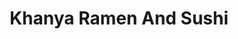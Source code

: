 ---
layout: place
title: "Khanya Ramen And Sushi"
permalink: /california/chula-vista/khanya-ramen-and-sushi.html
stateAbbr: CA
stateName: California
cityName: Chula Vista
seo:
  name: "Khanya Ramen And Sushi"
  type: Restaurant
  links: http://khanyaramen.com/
description: "Khanya Ramen And Sushi serves delicious sushi in Chula Vista, California. Try fresh Japanese dishes for a great dining experience. "
place_id: ChIJQdz5RBFF2YARFvTXM2j21Lg
photos:
  - name: >-
      places/ChIJQdz5RBFF2YARFvTXM2j21Lg/photos/AeeoHcINxUyrCUWbqi-n8ps5bIL8DxP1aYpB8pSU-3yUEmHL_IRXBXjZsLcUYDsCB4DL_OK7Ynl-PjK4VeCFD4TCyDI_UNSlm3tK7uS1RnX0F9kuzeyIkAfWNx5FpRhWR_NABUMU4FNAoxY1Gh7PlQ4hSUDMm1SwUNASyLEKTNzDNi5486Vp8oCOjoS6i_bw8BqXiUYIs8EI0wSJvcPrANlqTm0hpUacamj8exfomN7vQhwbykuLr7cMcxfKGdLBLWfucB90Xk4CsmiNUTbrrdsDjZq8F31U8HDdoQPsYdPsLzSTDg
    widthPx: 1024
    heightPx: 683
    authorAttributions:
      - displayName: Khanya Ramen And Sushi
        uri: https://maps.google.com/maps/contrib/116825006000568444961
        photoUri: >-
          https://lh3.googleusercontent.com/a-/ALV-UjUMHevgWD7ZzheoGjeKlpzuzz2cZs1r2WXNmxcOP5hFYJUoHNJW=s100-p-k-no-mo
    flagContentUri: >-
      https://www.google.com/local/imagery/report/?cb_client=maps_api_places.places_api&image_key=!1e10!2sAF1QipPi2oApCVlPgvjAzDpzfzf3hVzR_4WU8Xiw3uSg&hl=en-US
    googleMapsUri: >-
      https://www.google.com/maps/place//data=!3m4!1e2!3m2!1sAF1QipPi2oApCVlPgvjAzDpzfzf3hVzR_4WU8Xiw3uSg!2e10!4m2!3m1!1s0x80d9451144f9dc41:0xb8d4f66833d7f416
  - name: >-
      places/ChIJQdz5RBFF2YARFvTXM2j21Lg/photos/AeeoHcKBApHgAxEAgNfJ2NMAN2i4X_dGwB_k9fgMYuXMpFa7hmrtwUL2kaN-mG1YvY50YmTyT4zvkSGAu0x62cTKvJ3zjdrpxxOpc3HGM_0_F60tUmKU52ApuVnN1GJMvJTJ2yIYz_7fKlACy22lhRbk9jCwx8vCo002UP9X4MRizvtT9iQKmu7qxdDoY8J2wUwLGmBUpQib3q6LbWn8LuHgwOfbNrgAEejojkljzQ6s5P_VKqzimeG94u77SYt6piExw0JcA0QGiR5ORt8vD95lwpQABBL7auLj3FGegAaxJrubrw
    widthPx: 2048
    heightPx: 1365
    authorAttributions:
      - displayName: Khanya Ramen And Sushi
        uri: https://maps.google.com/maps/contrib/116825006000568444961
        photoUri: >-
          https://lh3.googleusercontent.com/a-/ALV-UjUMHevgWD7ZzheoGjeKlpzuzz2cZs1r2WXNmxcOP5hFYJUoHNJW=s100-p-k-no-mo
    flagContentUri: >-
      https://www.google.com/local/imagery/report/?cb_client=maps_api_places.places_api&image_key=!1e10!2sAF1QipO3jnvaqpNMmYbPgDHeUoZUY3FG_L2qvMsqZnWM&hl=en-US
    googleMapsUri: >-
      https://www.google.com/maps/place//data=!3m4!1e2!3m2!1sAF1QipO3jnvaqpNMmYbPgDHeUoZUY3FG_L2qvMsqZnWM!2e10!4m2!3m1!1s0x80d9451144f9dc41:0xb8d4f66833d7f416
  - name: >-
      places/ChIJQdz5RBFF2YARFvTXM2j21Lg/photos/AeeoHcIKGLXy1JI0zYxZ2VYduKtH_zyJcAe7D2KdzQ-0Ni8Hr61S86zj5ONl5mmWxf4Wlnnz4d-vih9j5ySf0SzuCPiqE8CIgGP2bo7A0VVjJzOsBVVWypG-GwLIteElbUHPUe3HldNZ2xJ3rCaw4s3xt2ZGlT7npfQZztYqnLWLHTXARAcuJFTxMz9gV3im6s0OZDeN8VnmroUo7NNv85E31-ogTeqpIh2WLD9F71G30rz8QW7iEP0Yzvrhir17Af4Y6EiRScq7bIsNOwvCWqv4PEFD2ECFj7HrCShjhOZikEb8x4lJ9bACG7AC1wr0C2mqufJFFsvodFVEBskfcEShcgQw7p5j5wuYt9TADFEsIt40mDpGmlcsGZ07TdOEMu_HuQWrob9CKYCjqSasJr2OdKT232Gop_rGLIYjHexre_ENNA
    widthPx: 2560
    heightPx: 1920
    authorAttributions:
      - displayName: Jamie Manalili
        uri: https://maps.google.com/maps/contrib/109954561020480250912
        photoUri: >-
          https://lh3.googleusercontent.com/a-/ALV-UjXy1SW13jXZMj4QuWFoXaGN7fxw3fCOtrpxfypjx2RP_yTy-jEoHw=s100-p-k-no-mo
    flagContentUri: >-
      https://www.google.com/local/imagery/report/?cb_client=maps_api_places.places_api&image_key=!1e10!2sCIHM0ogKEICAgMDQl5PRcA&hl=en-US
    googleMapsUri: >-
      https://www.google.com/maps/place//data=!3m4!1e2!3m2!1sCIHM0ogKEICAgMDQl5PRcA!2e10!4m2!3m1!1s0x80d9451144f9dc41:0xb8d4f66833d7f416
  - name: >-
      places/ChIJQdz5RBFF2YARFvTXM2j21Lg/photos/AeeoHcIm0Oz4oKWsFF8b8c2G4YKOr_Ft2Tc0UJPQPf21NNpl5ONQTZU58DlwyEvMtf2CCFDSTnFhcjj2WwyYHNqXBUYQxwRAS7TvbWdf6GC2vOtgbGcZ6eFlYeY6I67lQkpzcG_Xd1_7feoskgM4Ct_w9lnPKZ61rvsJOeFc88oUoerOwaWzW5BUoDwcLJYuW9BZKevx-OFvQ-5ekhXJkgHFwd4dkjmFEgF7K9Zh2V8FvEK6rHl02iC10p71ynrs0MUZw2lg7oBe-7lUQ7iGVOVEGDWTNQ2eiK9uyx2ep8hryaeNXQ
    widthPx: 2048
    heightPx: 1365
    authorAttributions:
      - displayName: Khanya Ramen And Sushi
        uri: https://maps.google.com/maps/contrib/116825006000568444961
        photoUri: >-
          https://lh3.googleusercontent.com/a-/ALV-UjUMHevgWD7ZzheoGjeKlpzuzz2cZs1r2WXNmxcOP5hFYJUoHNJW=s100-p-k-no-mo
    flagContentUri: >-
      https://www.google.com/local/imagery/report/?cb_client=maps_api_places.places_api&image_key=!1e10!2sAF1QipPXQp_xG_ZflxSknZ3i4mMa6TRplj_L06lCWDOU&hl=en-US
    googleMapsUri: >-
      https://www.google.com/maps/place//data=!3m4!1e2!3m2!1sAF1QipPXQp_xG_ZflxSknZ3i4mMa6TRplj_L06lCWDOU!2e10!4m2!3m1!1s0x80d9451144f9dc41:0xb8d4f66833d7f416
  - name: >-
      places/ChIJQdz5RBFF2YARFvTXM2j21Lg/photos/AeeoHcKgDVHZwWLBtHOu-qwy_fWer_VYbvJuvMlnCdVyOYCnsuNUbfPFxe6yirZmMcmCiaeIMMwxj7Hud2pgmubUiBG1Pl6JphNNqkE3jEHBU0BowmGhDNhcLIRNLvdj4ycvEAqIQ9X1J2uNOFyUjZUeS0gQstalxzNaHbu1iFaBR1lgVWh9RMSED1UEQ-ld2olz26u_NiBosmv6o4GsPG4nrZPIbYtrIq9SsqTLvz02L1ippf15feJj4Ev0NIrAxYKbay1F1QWvw-jvDmnmcfGjm6W2TdKXGugb_LaByNFFpTVHRExo4dNyOhzNjg_x7Aw2Zy-Vxn5wY8D3kVhDKqJmOTXQSGJlmZTj28_NXys_cSKyI1LfgIuIsn3Z4T8B3tZGlBvTb1UF2oow9ocgvt3Hy97X2fINQTLOmNCnIpFfRmkKaso
    widthPx: 3546
    heightPx: 1819
    authorAttributions:
      - displayName: Roxanne Benavidez
        uri: https://maps.google.com/maps/contrib/107395371577070226756
        photoUri: >-
          https://lh3.googleusercontent.com/a-/ALV-UjVW3mC9oQUS3CR5__W_-9snPggJyQBXx70ONYV4jZp0vxoyRDLt9Q=s100-p-k-no-mo
    flagContentUri: >-
      https://www.google.com/local/imagery/report/?cb_client=maps_api_places.places_api&image_key=!1e10!2sCIHM0ogKEICAgICzzr623QE&hl=en-US
    googleMapsUri: >-
      https://www.google.com/maps/place//data=!3m4!1e2!3m2!1sCIHM0ogKEICAgICzzr623QE!2e10!4m2!3m1!1s0x80d9451144f9dc41:0xb8d4f66833d7f416
  - name: >-
      places/ChIJQdz5RBFF2YARFvTXM2j21Lg/photos/AeeoHcI-GcaWeRTRzK9K9NU_H8YL55x4T2DhNbgd0xa51KdQFXTD6kWCJxf1pX0GvZnliM3XQKrgQ25okgXFA1_RXIbKVUltIUx_XLswDmwjEbdyFm0CkbwWynlseUcDZkFrZry6waAg4aEKUprIz7iN0AudekxP5aZIvE_odCpv0P_4-JkuP-RXYu4xCelt82gHNmXhnqNJracTgNnvJTLHQttEmMHRdp2wUU5SR2jO4lyjN-Pnpec6uF80xyGhh289z8B2hrwp83cy59tda8SQgMMlHTSgnmre6cxYc9HjLHQr94nY3Ait6AmTEnorUBLE8acy3OTkKSDM9OYRlCa17Y76iTgv41S1oqGvObGxcvsK4uDQ0kgzl1TnRRZkC2Jpyp-QJRPiGxDZJGso9nuQheyYd-c3ymPbI8RBjEiFd-VwXyk
    widthPx: 4800
    heightPx: 2700
    authorAttributions:
      - displayName: Zulu Juliet
        uri: https://maps.google.com/maps/contrib/114553694211353786268
        photoUri: >-
          https://lh3.googleusercontent.com/a-/ALV-UjXiT7QJW3MQduOoZU42eJX_PGwhbYBLNSkexicNz0-jap9VGAmS=s100-p-k-no-mo
    flagContentUri: >-
      https://www.google.com/local/imagery/report/?cb_client=maps_api_places.places_api&image_key=!1e10!2sCIHM0ogKEICAgICM5rOAogE&hl=en-US
    googleMapsUri: >-
      https://www.google.com/maps/place//data=!3m4!1e2!3m2!1sCIHM0ogKEICAgICM5rOAogE!2e10!4m2!3m1!1s0x80d9451144f9dc41:0xb8d4f66833d7f416
  - name: >-
      places/ChIJQdz5RBFF2YARFvTXM2j21Lg/photos/AeeoHcKCk9ewiMBDsM0Mc8Qq9mqcfSbdy_mxbavZHMBy_LRt55xtLYEy_c4bQBMUsQfjOfm7Wd3AsCZ6LlLoR3IE9SCxgTrMbqE96lst_JzNuG0XT3TM0SOHurXGNOlbIy8exbuZ_sJq3vrT37ibA4X7TrAVceblT7FmVGru4uXW6rou-4wrt3EEXUstUzwMDW5HygiEu6jsCNnxzNU3HBPNC2--D_c6r7qWQzMsjwQhEkO8y-SkGumhDv3Tp-JDWdh6P7rBAdhyhLY0yzax9H5eOQJP5JpUzC1N0zGWo-0nr6IRhg
    widthPx: 600
    heightPx: 771
    authorAttributions:
      - displayName: Khanya Ramen And Sushi
        uri: https://maps.google.com/maps/contrib/116825006000568444961
        photoUri: >-
          https://lh3.googleusercontent.com/a-/ALV-UjUMHevgWD7ZzheoGjeKlpzuzz2cZs1r2WXNmxcOP5hFYJUoHNJW=s100-p-k-no-mo
    flagContentUri: >-
      https://www.google.com/local/imagery/report/?cb_client=maps_api_places.places_api&image_key=!1e10!2sAF1QipMQptG6xRuuq_hbECXrlCd-A4_gvToCSxCbpaFU&hl=en-US
    googleMapsUri: >-
      https://www.google.com/maps/place//data=!3m4!1e2!3m2!1sAF1QipMQptG6xRuuq_hbECXrlCd-A4_gvToCSxCbpaFU!2e10!4m2!3m1!1s0x80d9451144f9dc41:0xb8d4f66833d7f416
  - name: >-
      places/ChIJQdz5RBFF2YARFvTXM2j21Lg/photos/AeeoHcJZVK40z7X42AhuNLdfn7d0D0ivtRExOteVzucnGVz__CO4fLrtkNjxJEk6mKJymys5C3j1lmdfq7KSsCwpYSddx99OyLTZ5nQkNo8AdwFIOf3lIKHra-7B_02tBkGaL5xuACH5uS5R0PYxT2VL0AhU2GA2ED8a1OXviabB5fKtOqX54wxCT9VHpkaIpj3Fuk8jpYvdt0NZCwqy-eH0iH2mFSq_KI49NXaVc-9aqnm4GNe7B6ntHxjqRLWI1AqG_DoUnq4mBv-fqNMMDKeyYQikvLh9lSxbOfEfh-Kcw9oxUDcZAt5fXJqs9deD7ENTuKJEr4oBXi8qofSMgs2zloUCnkVtyglYfxRqp2lzLxWYPuW7MPfUwKf9jXVy9uFnpr-YM5860L2JrXWsBjAFfKz2Wx0wrfn0uPbMjLerXR6wlfY
    widthPx: 3600
    heightPx: 4800
    authorAttributions:
      - displayName: Ofelia ramos Torres
        uri: https://maps.google.com/maps/contrib/113191308411569988514
        photoUri: >-
          https://lh3.googleusercontent.com/a/ACg8ocL7gIuh2xE2i_SS19nU-FKhQ2AaHmojTw5lHWmxfY3OTtVaSw=s100-p-k-no-mo
    flagContentUri: >-
      https://www.google.com/local/imagery/report/?cb_client=maps_api_places.places_api&image_key=!1e10!2sCIHM0ogKEICAgMDA7cfZlQE&hl=en-US
    googleMapsUri: >-
      https://www.google.com/maps/place//data=!3m4!1e2!3m2!1sCIHM0ogKEICAgMDA7cfZlQE!2e10!4m2!3m1!1s0x80d9451144f9dc41:0xb8d4f66833d7f416
  - name: >-
      places/ChIJQdz5RBFF2YARFvTXM2j21Lg/photos/AeeoHcLet9NMkYbGl32GTdXBbdKl6m7b08J9mnAfR4HCEbeSrSmFz0wZsJ-sWMtpR7U_WpiLFWuEChJrBhQVDmIeAmCbTLLzXmfdbF4XVkMg6Ey2YS5j6jGzdotSY8TG6r7vyGyMJNb0AfS1-M8QKLQrRteKLxISX2vBzdwz0jTzb4B-DEaBks2bBt6oLrIkFq1ZXrfINurdrry3YTPoyFXrgXzKfn0e4ZRcDs-Qx66r49z-Tws1GGBQ6vmicSp-41JEa2FZSCBxxBE4bT9DPB9L06fuIkPthKj6m-Tl_Ia7uXi4Gmoyn-wUBpTqBLAaK5-qXlb7FaMMI5kGBEbf2a-MJUSBN4kdU5UjQ731Y2x5qMPyISn72fxszX-sqwAvkHddFeFL3n_Fc8ZTNZCwW-j7uU1a5HKoQxsPeNMaLptSjSuQG4Ie
    widthPx: 4608
    heightPx: 3456
    authorAttributions:
      - displayName: Joe Martinez
        uri: https://maps.google.com/maps/contrib/111320054665289316440
        photoUri: >-
          https://lh3.googleusercontent.com/a-/ALV-UjXMDtqubv_GiBp2BtzPYp7EsTdzdNjKLdiJ5glhvtmV1lskpous=s100-p-k-no-mo
    flagContentUri: >-
      https://www.google.com/local/imagery/report/?cb_client=maps_api_places.places_api&image_key=!1e10!2sCIHM0ogKEICAgID0z7aZ8AE&hl=en-US
    googleMapsUri: >-
      https://www.google.com/maps/place//data=!3m4!1e2!3m2!1sCIHM0ogKEICAgID0z7aZ8AE!2e10!4m2!3m1!1s0x80d9451144f9dc41:0xb8d4f66833d7f416
  - name: >-
      places/ChIJQdz5RBFF2YARFvTXM2j21Lg/photos/AeeoHcJxbng4OeXUu5N2U6zin3c2sUJhZGuGcvBYGxDaAJpkyCI7SY_dwFsrLtzStwiRuR7FLzcAdLHXgfRHNAnHZVoPgUeyvhgMgdFxhQzjRXgY3_y2Z32ssg8NMebF0GNtDCq243toxNGrPWYrPXWhC-vp5PGO2Y0q2H7EPDN2PYdLNMKFAK1xT9cKHiC1xLIJeg7AArHLpBXTOuSNgn3xzGK_D2qzqQeJSF5O9_kOx9KjgW4gbUbWruSfn2aZrwM6L4akmzt_q80znAtFpySvtGpvPW0spEUH8ZwioXxLe4kKvpt-Rj74lfbvafErLqc9j3tNSHI4W2c9mArwzOn3rEOfAGD3kBzvXydOsJsN5RIu66YeJBp99BtOH-T4Yz0o9gQTmxZsJKiUWmV10wyOhiC14635eVuOizs9jRRapt1Te_A5
    widthPx: 2560
    heightPx: 1920
    authorAttributions:
      - displayName: Jamie Manalili
        uri: https://maps.google.com/maps/contrib/109954561020480250912
        photoUri: >-
          https://lh3.googleusercontent.com/a-/ALV-UjXy1SW13jXZMj4QuWFoXaGN7fxw3fCOtrpxfypjx2RP_yTy-jEoHw=s100-p-k-no-mo
    flagContentUri: >-
      https://www.google.com/local/imagery/report/?cb_client=maps_api_places.places_api&image_key=!1e10!2sCIHM0ogKEICAgMDQl5PR8AE&hl=en-US
    googleMapsUri: >-
      https://www.google.com/maps/place//data=!3m4!1e2!3m2!1sCIHM0ogKEICAgMDQl5PR8AE!2e10!4m2!3m1!1s0x80d9451144f9dc41:0xb8d4f66833d7f416
address: '891 District Pl #101, Chula Vista, CA 91914, USA'
street: '891 District Pl #101'
city: Chula Vista
state: CA
zip: '91914'
country: USA
neighborhood: Eastlake Business Center
latitude: '32.652052'
longitude: '-116.954816'
accessibility_options:
  wheelchairAccessibleParking: true
  wheelchairAccessibleEntrance: true
  wheelchairAccessibleRestroom: true
  wheelchairAccessibleSeating: true
business_status: OPERATIONAL
name: Khanya Ramen And Sushi
google_maps_links:
  directionsUri: >-
    https://www.google.com/maps/dir//''/data=!4m7!4m6!1m1!4e2!1m2!1m1!1s0x80d9451144f9dc41:0xb8d4f66833d7f416!3e0
  placeUri: https://maps.google.com/?cid=13318540925448221718
  writeAReviewUri: >-
    https://www.google.com/maps/place//data=!4m3!3m2!1s0x80d9451144f9dc41:0xb8d4f66833d7f416!12e1
  reviewsUri: >-
    https://www.google.com/maps/place//data=!4m4!3m3!1s0x80d9451144f9dc41:0xb8d4f66833d7f416!9m1!1b1
  photosUri: >-
    https://www.google.com/maps/place//data=!4m3!3m2!1s0x80d9451144f9dc41:0xb8d4f66833d7f416!10e5
primary_type: Ramen Restaurant
opening_hours:
  regular: null
  current: null
secondary_opening_hours:
  regular:
    weekdayDescriptions: null
    type: null
  current:
    weekdayDescriptions: null
    type: null
phone: (619) 271-4733
price_level: PRICE_LEVEL_MODERATE
price_range: $10 &ndash; $20
rating: '3.9'
rating_count: 428
website: http://khanyaramen.com/
reviews: null
parking_options: null
payment_options: null
allow_dogs: null
curbside_pickup: null
delivery: null
dine_in: null
good_for_children: null
good_for_groups: null
good_for_sports: null
live_music: null
menu_for_children: null
outdoor_seating: null
reservable: null
restroom: null
serves_beer: null
serves_breakfast: null
serves_brunch: null
serves_cocktails: null
serves_coffee: null
serves_dinner: null
serves_dessert: null
serves_lunch: null
serves_vegetarian_food: null
serves_wine: null
takeout: null
summary: null

---